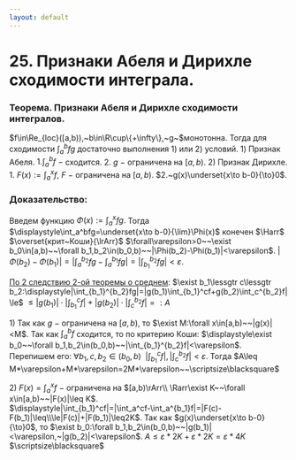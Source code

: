 ```yaml
---
layout: default
---
```

# 25. Признаки Абеля и Дирихле сходимости интеграла.

### Теорема. Признаки Абеля и Дирихле сходимости интегралов.
$f\in\Re_{loc}([a,b)),~b\in\R\cup\{+\infty\},~g~$монотонна.
Тогда для сходимости $\displaystyle\int_a^bfg$ достаточно выполнения $1)$ или $2)$ условий.
$1)$ Признак Абеля.
    $\displaystyle1.\int_a^bf~-$  сходится.
    $2.~g~-~$ограничена на $[a,b)$.
$2)$ Признак Дирихле.
    $\displaystyle1.~F(x):=\int_a^xf,~F~-~$ограничена на $[a,b)$.
    $2.~g(x)\underset{x\to b-0}{\to}0$.

### Доказательство:
Введем функцию $\displaystyle\Phi(x):=\int_{a}^{x}fg.$
Тогда $\displaystyle\int_a^bfg=\underset{x\to b-0}{\lim}\Phi(x)$ конечен $\Harr$
 $\overset{крит~Коши}{\lrArr}$ $\forall\varepsilon>0~~\exist b_0\in[a,b)~~\forall b_1,b_2\in(b_0,b)~~|\Phi(b_2)-\Phi(b_1)|<\varepsilon$.
$\displaystyle|\Phi(b_2)-\Phi(b_1)|=|\int_a^{b_2}fg-\int_a^{b_1}fg|=|\int_{b_1}^{b_2}fg|<\varepsilon$.

[По 2 следствию 2-ой теоремы о среднем](../%D0%9A%D0%BE%D0%BD%D1%81%D0%BF%D0%B5%D0%BA%D1%82%D1%8B%203caed53170ce46dea253636711191f60/12%2003%2024%2039a2b45fc78441ed94f481ddc2ae2fe2.md):
$\exist b_1\lessgtr c\lessgtr b_2:\displaystyle|\int_{b_1}^{b_2}fg|=|g(b_1)\int_{b_1}^cf+g(b_2)\int_c^{b_2}f|\le$
$\displaystyle\le|g(b_1)|\cdot|\int_{b_1}^cf|+|g(b_2)|\cdot|\int_c^{b_2}f|=:A$

$1)$ Так как $g~-~$ограничена на $[a,b)$, то $\exist M:\forall x\in[a,b)~~|g(x)|<M$.
Так как $\displaystyle\int_{a}^{b}f$ сходится, то по критерию Коши:
$\displaystyle\exist b_0~~\forall b_1,b_2\in(b_0,b)~~|\int_{b_1}^{b_2}f|<\varepsilon$.
Перепишем его:
$\displaystyle\forall b_1,c,b_2\in(b_0,b)~~|\int_{b_1}^{c}f|,|\int_{c}^{b_2}f|<\varepsilon$.
Тогда $A\leq M*\varepsilon+M*\varepsilon=2M*\varepsilon~~\scriptsize\blacksquare$

$2)$ $\displaystyle F(x)=\int_a^xf~-~$ограничена на $[a,b)\rArr\\
\Rarr\exist K~~\forall x\in[a,b)~~|F(x)|\leq K$.  
 $\displaystyle|\int_{b_1}^cf|=|\int_a^cf-\int_a^{b_1}f|=|F(c)-F(b_1)|\leq\\\le|F(c)|+|F(b_1)|\leq2K$. 
Так как $g(x)\underset{x\to b-0}{\to}0$, то $\exist b_0:\forall b_1,b_2\in(b_0,b)~~|g(b_1)|<\varepsilon,~|g(b_2)|<\varepsilon$.
$A\leq\varepsilon*2K+\varepsilon*2K=\varepsilon*4K$  $\scriptsize\blacksquare$